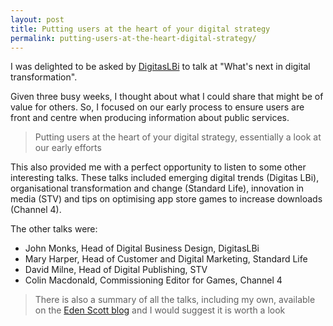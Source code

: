 ```yaml
---
layout: post
title: Putting users at the heart of your digital strategy
permalink: putting-users-at-the-heart-digital-strategy/
---
```


I was delighted to be asked by [DigitasLBi](http://www.digitaslbi.com/global/) to talk at "What's next in digital transformation". 

Given three busy weeks, I thought about what I could share that might be of value for others. So, I focused on our early process to ensure users are front and centre when producing information about public services.

> Putting users at the heart of your digital strategy, essentially a look at our early efforts

<script async class="speakerdeck-embed" data-id="ab08866056bf0132648e6658fa5a36ee" data-ratio="1.33333333333333" src="//speakerdeck.com/assets/embed.js"></script>

This also provided me with a perfect opportunity to listen to some other interesting talks. These talks included emerging digital trends (Digitas LBi), organisational transformation and change (Standard Life), innovation in media (STV) and tips on optimising app store games to increase downloads (Channel 4).

The other talks were:

- John Monks, Head of Digital Business Design, DigitasLBi
- Mary Harper, Head of Customer and Digital Marketing, Standard Life
- David Milne, Head of Digital Publishing, STV
- Colin Macdonald, Commissioning Editor for Games, Channel 4

> There is also a summary of all the talks, including my own, available on the [Eden Scott blog](http://www.edenscott.com/blog/what%E2%80%99s-in-store-for-digital-in-2015) and I would suggest it is worth a look